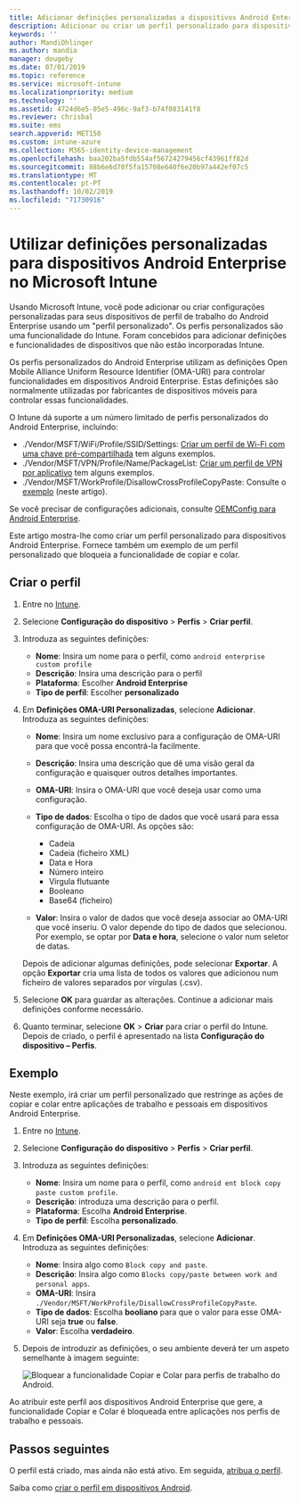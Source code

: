 ```yaml
---
title: Adicionar definições personalizadas a dispositivos Android Enterprise no Microsoft Intune – Azure | Microsoft Docs
description: Adicionar ou criar um perfil personalizado para dispositivos Android Enterprise, para criar definições personalizadas no Microsoft Intune
keywords: ''
author: MandiOhlinger
ms.author: mandia
manager: dougeby
ms.date: 07/01/2019
ms.topic: reference
ms.service: microsoft-intune
ms.localizationpriority: medium
ms.technology: ''
ms.assetid: 4724d6e5-05e5-496c-9af3-b74f083141f8
ms.reviewer: chrisbal
ms.suite: ems
search.appverid: MET150
ms.custom: intune-azure
ms.collection: M365-identity-device-management
ms.openlocfilehash: baa202ba5fdb554af56724279456cf43961ff82d
ms.sourcegitcommit: 88b6e6d70f5fa15708e640f6e20b97a442ef07c5
ms.translationtype: MT
ms.contentlocale: pt-PT
ms.lasthandoff: 10/02/2019
ms.locfileid: "71730916"
---
```

# <a name="use-custom-settings-for-android-enterprise-devices-in-microsoft-intune"></a>Utilizar definições personalizadas para dispositivos Android Enterprise no Microsoft Intune

Usando Microsoft Intune, você pode adicionar ou criar configurações personalizadas para seus dispositivos de perfil de trabalho do Android Enterprise usando um "perfil personalizado". Os perfis personalizados são uma funcionalidade do Intune. Foram concebidos para adicionar definições e funcionalidades de dispositivos que não estão incorporadas Intune.

Os perfis personalizados do Android Enterprise utilizam as definições Open Mobile Alliance Uniform Resource Identifier (OMA-URI) para controlar funcionalidades em dispositivos Android Enterprise. Estas definições são normalmente utilizadas por fabricantes de dispositivos móveis para controlar essas funcionalidades.

O Intune dá suporte a um número limitado de perfis personalizados do Android Enterprise, incluindo:

- ./Vendor/MSFT/WiFi/Profile/SSID/Settings: [Criar um perfil de Wi-Fi com uma chave pré-compartilhada](wi-fi-profile-shared-key.md) tem alguns exemplos.
- ./Vendor/MSFT/VPN/Profile/Name/PackageList: [Criar um perfil de VPN por aplicativo](android-pulse-secure-per-app-vpn.md) tem alguns exemplos.
- ./Vendor/MSFT/WorkProfile/DisallowCrossProfileCopyPaste: Consulte o [exemplo](#example) (neste artigo).

Se você precisar de configurações adicionais, consulte [OEMConfig para Android Enterprise](android-oem-configuration-overview.md).

Este artigo mostra-lhe como criar um perfil personalizado para dispositivos Android Enterprise. Fornece também um exemplo de um perfil personalizado que bloqueia a funcionalidade de copiar e colar.

## <a name="create-the-profile"></a>Criar o perfil

1. Entre no [Intune](https://go.microsoft.com/fwlink/?linkid=2090973).
2. Selecione **Configuração do dispositivo** > **Perfis** > **Criar perfil**.
3. Introduza as seguintes definições:

    - **Nome**: Insira um nome para o perfil, como `android enterprise custom profile`
    - **Descrição**: Insira uma descrição para o perfil
    - **Plataforma**: Escolher **Android Enterprise**
    - **Tipo de perfil**: Escolher **personalizado**

4. Em **Definições OMA-URI Personalizadas**, selecione **Adicionar**. Introduza as seguintes definições:

    - **Nome**: Insira um nome exclusivo para a configuração de OMA-URI para que você possa encontrá-la facilmente.
    - **Descrição**: Insira uma descrição que dê uma visão geral da configuração e quaisquer outros detalhes importantes.
    - **OMA-URI**: Insira o OMA-URI que você deseja usar como uma configuração.
    - **Tipo de dados**: Escolha o tipo de dados que você usará para essa configuração de OMA-URI. As opções são:

      - Cadeia
      - Cadeia (ficheiro XML)
      - Data e Hora
      - Número inteiro
      - Vírgula flutuante
      - Booleano
      - Base64 (ficheiro)

    - **Valor**: Insira o valor de dados que você deseja associar ao OMA-URI que você inseriu. O valor depende do tipo de dados que selecionou. Por exemplo, se optar por **Data e hora**, selecione o valor num seletor de datas.

    Depois de adicionar algumas definições, pode selecionar **Exportar**. A opção **Exportar** cria uma lista de todos os valores que adicionou num ficheiro de valores separados por vírgulas (.csv).

5. Selecione **OK** para guardar as alterações. Continue a adicionar mais definições conforme necessário.
6. Quanto terminar, selecione **OK** > **Criar** para criar o perfil do Intune. Depois de criado, o perfil é apresentado na lista **Configuração do dispositivo – Perfis**.

## <a name="example"></a>Exemplo

Neste exemplo, irá criar um perfil personalizado que restringe as ações de copiar e colar entre aplicações de trabalho e pessoais em dispositivos Android Enterprise.

1. Entre no [Intune](https://go.microsoft.com/fwlink/?linkid=2090973).
2. Selecione **Configuração do dispositivo** > **Perfis** > **Criar perfil**.
3. Introduza as seguintes definições:

    - **Nome**: Insira um nome para o perfil, como `android ent block copy paste custom profile`.
    - **Descrição**: introduza uma descrição para o perfil.
    - **Plataforma**: Escolha **Android Enterprise**.
    - **Tipo de perfil**: Escolha **personalizado**.

4. Em **Definições OMA-URI Personalizadas**, selecione **Adicionar**. Introduza as seguintes definições:

    - **Nome**: Insira algo como `Block copy and paste`.
    - **Descrição**: Insira algo como `Blocks copy/paste between work and personal apps`.
    - **OMA-URI**: Insira `./Vendor/MSFT/WorkProfile/DisallowCrossProfileCopyPaste`.
    - **Tipo de dados**: Escolha **booliano** para que o valor para esse OMA-URI seja **true** ou **false**.
    - **Valor**: Escolha **verdadeiro**.

5. Depois de introduzir as definições, o seu ambiente deverá ter um aspeto semelhante à imagem seguinte:

    ![Bloquear a funcionalidade Copiar e Colar para perfis de trabalho do Android.](./media/custom-settings-android-for-work/custom-policy-afw-copy-paste.png)

Ao atribuir este perfil aos dispositivos Android Enterprise que gere, a funcionalidade Copiar e Colar é bloqueada entre aplicações nos perfis de trabalho e pessoais.

## <a name="next-steps"></a>Passos seguintes

O perfil está criado, mas ainda não está ativo. Em seguida, [atribua o perfil](device-profile-assign.md).

Saiba como [criar o perfil em dispositivos Android](../custom-settings-android.md).
